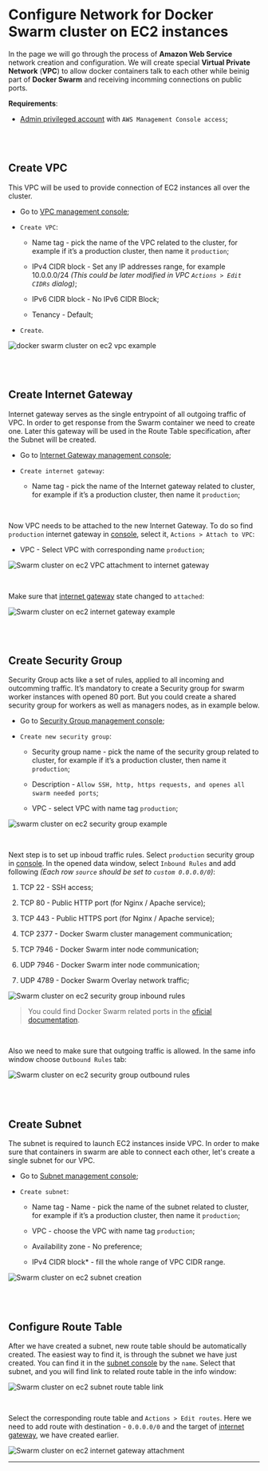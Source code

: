 # Configure Network for Docker Swarm cluster on EC2 instances

In the page we will go through the process of **Amazon Web Service** network creation and configuration. We will create special **Virtual Private Network** (**VPC**) to allow docker containers talk to each other while beinig part of **Docker Swarm** and receiving incomming connections on public ports.

**Requirements**:

- [Admin privileged account](https://github.com/tikhoplav/aws-gitlab-cicd/blob/master/aws-admin-iam.md) with `AWS Management Console access`;

<br><br>

## Create VPC

This VPC will be used to provide connection of EC2 instances all over the cluster.

- Go to [VPC management console](https://console.aws.amazon.com/vpc/home?#vpcs:sort=VpcId);

- `Create VPC`:

	- Name tag - pick the name of the VPC related to the cluster, for example if it’s a production cluster, then name it `production`;

	- IPv4 CIDR block - Set any IP addresses range, for example 10.0.0.0/24 *(This could be later modified in VPC `Actions > Edit CIDRs` dialog)*;

	- IPv6 CIDR block - No IPv6 CIDR Block;

	- Tenancy - Default;

- `Create`.

![docker swarm cluster on ec2 vpc example](https://user-images.githubusercontent.com/62797411/78764750-b01a0180-798f-11ea-9b68-91647c752010.png)

<br><br>

## Create Internet Gateway

Internet gateway serves as the single entrypoint of all outgoing traffic of VPC. In order to get response from the Swarm container we need to create one. Later this gateway will be used in the Route Table specification, after the Subnet will be created.

- Go to [Internet Gateway management console](https://console.aws.amazon.com/vpc/home?#igws:sort=internetGatewayId);

- `Create internet gateway`:

	- Name tag - pick the name of the Internet gateway related to cluster, for example if it’s a production cluster, then name it `production`;

<br>

Now VPC needs to be attached to the new Internet Gateway. To do so find `production` internet gateway in [console](https://console.aws.amazon.com/vpc/home?#igws:search=production;sort=internetGatewayId), select it, `Actions > Attach to VPC`:

- VPC - Select VPC with corresponding name `production`;

![Swarm cluster on ec2 VPC attachment to internet gateway](https://user-images.githubusercontent.com/62797411/78778145-78b55000-79a3-11ea-81b4-9f1916baff11.png)

<br>

Make sure that [internet gateway](https://console.aws.amazon.com/vpc/home?#igws:search=production;sort=internetGatewayId) state changed to `attached`:

![Swarm cluster on ec2 internet gateway example](https://user-images.githubusercontent.com/62797411/78778297-bb772800-79a3-11ea-9d35-8e7b66c7264d.png)

<br><br>

## Create Security Group

Security Group acts like a set of rules, applied to all incoming and outcomming traffic. It’s mandatory to create a Security group for swarm worker instances with opened 80 port. But you could create a shared security group for workers as well as managers nodes, as in example below.

- Go to [Security Group management console](https://console.aws.amazon.com/vpc/home?#SecurityGroups:sort=groupId);

- `Create new security group`:

	- Security group name - pick the name of the security group related to cluster, for example if it’s a production cluster, then name it `production`;

	- Description - `Allow SSH, http, https requests, and openes all swarm needed ports`;

	- VPC - select VPC with name tag `production`;

![swarm cluster on ec2 security group example](https://user-images.githubusercontent.com/62797411/78774614-91226c00-799d-11ea-9c85-2fe86e743408.png)

<br>

Next step is to set up inboud traffic rules. Select `production` security group in [console](https://console.aws.amazon.com/vpc/home?#SecurityGroups:search=production;sort=groupId). In the opened data window, select `Inbound Rules` and add following *(Each row `source` should be set to `custom 0.0.0.0/0`)*:

1. TCP 22 - SSH access;

1. TCP 80 - Public HTTP port (for Nginx / Apache service);

1. TCP 443 - Public HTTPS port (for Nginx / Apache service);

1. TCP 2377 - Docker Swarm cluster management communication;

1. TCP 7946 - Docker Swarm inter node communication;

1. UDP 7946 - Docker Swarm inter node communication;

1. UDP 4789 - Docker Swarm Overlay network traffic;

![Swarm cluster on ec2 security group inbound rules](https://user-images.githubusercontent.com/62797411/78775732-620cfa00-799f-11ea-8df2-363d7281f10e.png)

> You could find Docker Swarm related ports in the [oficial documentation](https://docs.docker.com/engine/swarm/swarm-tutorial/#open-protocols-and-ports-between-the-hosts).

<br>

Also we need to make sure that outgoing traffic is allowed. In the same info window choose `Outbound Rules` tab:

![Swarm cluster on ec2 security group outbound rules](https://user-images.githubusercontent.com/62797411/78776626-d5fbd200-79a0-11ea-928a-a0be3f278dbc.png)

<br><br>

## Create Subnet

The subnet is required to launch EC2 instances inside VPC. In order to make sure that containers in swarm are able to connect each other, let's create a single subnet for our VPC.

- Go to [Subnet management console](https://console.aws.amazon.com/vpc/home?#subnets:sort=SubnetId);

- `Create subnet`:

	- Name tag - Name - pick the name of the subnet related to cluster, for example if it’s a production cluster, then name it `production`;

	- VPC - choose the VPC with name tag `production`;

	- Availability zone - No preference;

	- IPv4 CIDR block* - fill the whole range of VPC CIDR range.

![Swarm cluster on ec2 subnet creation](https://user-images.githubusercontent.com/62797411/78777072-91bd0180-79a1-11ea-976a-46b580ea7b6a.png)

<br><br>

## Configure Route Table

After we have created a subnet, new route table should be automatically created. The easiest way to find it, is through the subnet we have just created. You can find it in the [subnet console](https://console.aws.amazon.com/vpc/home?#subnets:search=production;sort=SubnetId) by the `name`. Select that subnet, and you will find link to related route table in the info window:

![Swarm cluster on ec2 subnet route table link](https://user-images.githubusercontent.com/62797411/78778800-89b29100-79a4-11ea-9177-555d34423b03.png)

<br>

Select the corresponding route table and `Actions > Edit routes`. Here we need to add route with destination - `0.0.0.0/0` and the target of [internet gateway](https://github.com/tikhoplav/aws-gitlab-cicd/blob/master/swarm-cluster-network.md#create-internet-gateway), we have created earlier.

![Swarm cluster on ec2 internet gateway attachment](https://user-images.githubusercontent.com/62797411/78779075-ffb6f800-79a4-11ea-9398-f31c2c98c308.png)

---